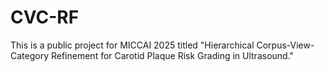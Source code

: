 # CVC-RF
This is a public project for MICCAI 2025 titled "Hierarchical Corpus-View-Category Refinement for Carotid Plaque Risk Grading in Ultrasound." 

